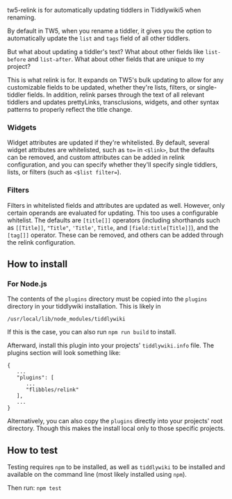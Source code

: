 tw5-relink is for automatically updating tiddlers in Tiddlywiki5 when renaming.

By default in TW5, when you rename a tiddler, it gives you the option to
automatically update the `list` and `tags` field of all other tiddlers.

But what about updating a tiddler's text? What about other fields like
`list-before` and `list-after`. What about other fields that are unique to
my project?

This is what relink is for. It expands on TW5's bulk updating to allow for
any customizable fields to be updated, whether they're lists, filters, or
single-tiddler fields. In addition, relink parses through the text of all
relevant tiddlers and updates prettyLinks, transclusions, widgets, and other
syntax patterns to properly reflect the title change.

### Widgets

Widget attributes are updated if they're whitelisted. By default, several
widget attributes are whitelisted, such as `to=` in `<$link>`, but the
defaults can be removed, and custom attributes can be added in relink
configuration, and you can specify whether they'll specify single tiddlers,
lists, or filters (such as `<$list filter=`).

### Filters

Filters in whitelisted fields and attributes are updated as well. However,
only certain operands are evaluated for updating. This too uses a configurable
whitelist. The defaults are `[title[]]` operators (including shorthands such
as `[[Title]]`, `"Title"`, `'Title'`, `Title`, and `[field:title[Title]]`),
and the `[tag[]]` operator. These can be removed, and others can be added
through the relink configuration.

## How to install

### For Node.js

The contents of the `plugins` directory must be copied into the `plugins`
directory in your tiddlywiki installation. This is likely in

`/usr/local/lib/node_modules/tiddlywiki`

If this is the case, you can also run `npm run build` to install.

Afterward, install this plugin into your projects' `tiddlywiki.info` file.
The plugins section will look something like:
```
{
   ...
   "plugins": [
      ...
      "flibbles/relink"
   ],
   ...
}
```

Alternatively, you can also copy the `plugins` directly into your projects'
root directory. Though this makes the install local only to those specific
projects.

## How to test

Testing requires `npm` to be installed, as well as `tiddlywiki` to be installed
and available on the command line (most likely installed using `npm`).

Then run: `npm test`
